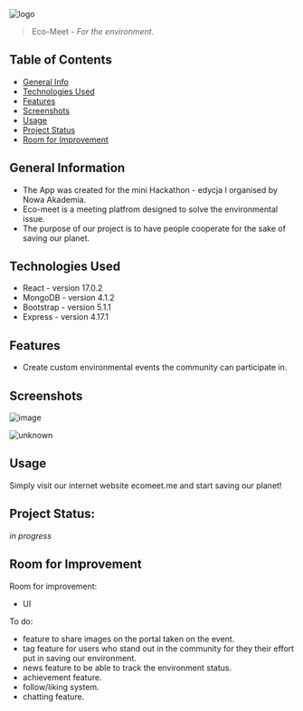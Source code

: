 ![logo](https://user-images.githubusercontent.com/60068941/136265139-f4ea2599-e9cf-438e-b9a3-35ab1a1e6236.png)

> Eco-Meet - _For the environment_.

## Table of Contents
* [General Info](#general-information)
* [Technologies Used](#technologies-used)
* [Features](#features)
* [Screenshots](#screenshots)
* [Usage](#usage)
* [Project Status](#project-status)
* [Room for Improvement](#room-for-improvement)


## General Information
- The App was created for the mini Hackathon - edycja I organised by Nowa Akademia.
- Eco-meet is a meeting platfrom designed to solve the environmental issue.
- The purpose of our project is to have people cooperate for the sake of saving our planet.

## Technologies Used
- React - version 17.0.2
- MongoDB - version 4.1.2
- Bootstrap - version 5.1.1
- Express - version 4.17.1


## Features
- Create custom environmental events the community can participate in.


## Screenshots
![image](https://user-images.githubusercontent.com/60068941/136275600-b5fb811b-68a8-41dd-a184-ee321f097de8.png)


![unknown](https://user-images.githubusercontent.com/60068941/136443147-f20cc7ec-0b79-405d-989e-b579f95527ee.png)


## Usage
Simply visit our internet website ecomeet.me and start saving our planet!


## Project Status:
_in progress_


## Room for Improvement

Room for improvement:
- UI 

To do:
- feature to share images on the portal taken on the event.
- tag feature for users who stand out in the community for they their effort put in saving our environment.
- news feature to be able to track the environment status.
- achievement feature.
- follow/liking system.
- chatting feature.

